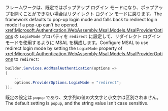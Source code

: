 <span data-ttu-id="bc75b-101">フレームワークは、既定ではポップアップ ログイン モードになり、ポップアップを開くことができない場合はリダイレクト ログイン モードに戻ります。</span><span class="sxs-lookup"><span data-stu-id="bc75b-101">The framework defaults to pop-up login mode and falls back to redirect login mode if a pop-up can't be opened.</span></span> <span data-ttu-id="bc75b-102"><xref:Microsoft.Authentication.WebAssembly.Msal.Models.MsalProviderOptions> の `LoginMode` プロパティを `redirect` に設定して、リダイレクト ログイン モードを使用するように MSAL を構成します。</span><span class="sxs-lookup"><span data-stu-id="bc75b-102">Configure MSAL to use redirect login mode by setting the `LoginMode` property of <xref:Microsoft.Authentication.WebAssembly.Msal.Models.MsalProviderOptions> to `redirect`:</span></span>

```csharp
builder.Services.AddMsalAuthentication(options =>
{
    ...
    options.ProviderOptions.LoginMode = "redirect";
});
```

<span data-ttu-id="bc75b-103">既定の設定は `popup` であり、文字列の値の大文字と小文字は区別されません。</span><span class="sxs-lookup"><span data-stu-id="bc75b-103">The default setting is `popup`, and the string value isn't case sensitive.</span></span>
